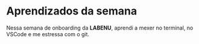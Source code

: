 #  Aprendizados da semana
Nessa semana de onboarding da **LABENU**, aprendi a mexer no terminal,
no VSCode e me estressa com o git.
